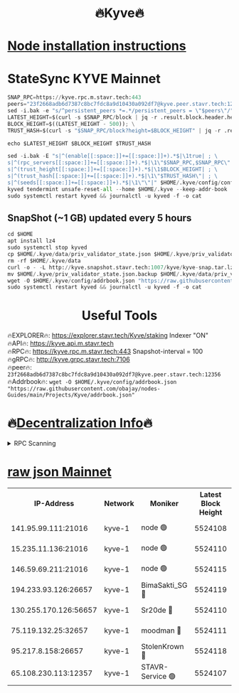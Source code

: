 <h1 align="center"> 🔥Kyve🔥</h1>

[Node installation instructions](https://github.com/obajay/nodes-Guides/tree/main/Projects/Kyve)
=
# StateSync KYVE Mainnet
```python
SNAP_RPC=https://kyve.rpc.m.stavr.tech:443
peers="23f2668adb6d7387c8bc7fdc8a9d10430a092df7@kyve.peer.stavr.tech:12356"
sed -i.bak -e "s/^persistent_peers *=.*/persistent_peers = \"$peers\"/" $HOME/.kyve/config/config.toml
LATEST_HEIGHT=$(curl -s $SNAP_RPC/block | jq -r .result.block.header.height); \
BLOCK_HEIGHT=$((LATEST_HEIGHT - 500)); \
TRUST_HASH=$(curl -s "$SNAP_RPC/block?height=$BLOCK_HEIGHT" | jq -r .result.block_id.hash)

echo $LATEST_HEIGHT $BLOCK_HEIGHT $TRUST_HASH

sed -i.bak -E "s|^(enable[[:space:]]+=[[:space:]]+).*$|\1true| ; \
s|^(rpc_servers[[:space:]]+=[[:space:]]+).*$|\1\"$SNAP_RPC,$SNAP_RPC\"| ; \
s|^(trust_height[[:space:]]+=[[:space:]]+).*$|\1$BLOCK_HEIGHT| ; \
s|^(trust_hash[[:space:]]+=[[:space:]]+).*$|\1\"$TRUST_HASH\"| ; \
s|^(seeds[[:space:]]+=[[:space:]]+).*$|\1\"\"|" $HOME/.kyve/config/config.toml
kyved tendermint unsafe-reset-all --home $HOME/.kyve --keep-addr-book
sudo systemctl restart kyved && journalctl -u kyved -f -o cat
```

## SnapShot (~1 GB) updated every 5 hours
```python
cd $HOME
apt install lz4
sudo systemctl stop kyved
cp $HOME/.kyve/data/priv_validator_state.json $HOME/.kyve/priv_validator_state.json.backup
rm -rf $HOME/.kyve/data
curl -o - -L http://kyve.snapshot.stavr.tech:1007/kyve/kyve-snap.tar.lz4 | lz4 -c -d - | tar -x -C $HOME/.kyve --strip-components 2
mv $HOME/.kyve/priv_validator_state.json.backup $HOME/.kyve/data/priv_validator_state.json
wget -O $HOME/.kyve/config/addrbook.json "https://raw.githubusercontent.com/obajay/nodes-Guides/main/Projects/Kyve/addrbook.json"
sudo systemctl restart kyved && journalctl -u kyved -f -o cat
```

<h1 align="center"> Useful Tools</h1>

🔥EXPLORER🔥:     https://explorer.stavr.tech/Kyve/staking        Indexer "ON" \
🔥API🔥: 			 		https://kyve.api.m.stavr.tech \
🔥RPC🔥:          https://kyve.rpc.m.stavr.tech:443	              Snapshot-interval = 100 \
🔥gRPC🔥:         http://kyve.grpc.stavr.tech:7106 \
🔥peer🔥:					`23f2668adb6d7387c8bc7fdc8a9d10430a092df7@kyve.peer.stavr.tech:12356` \
🔥Addrbook🔥:    ```wget -O $HOME/.kyve/config/addrbook.json "https://raw.githubusercontent.com/obajay/nodes-Guides/main/Projects/Kyve/addrbook.json"```

🔥[Decentralization Info](https://github.com/obajay/StateSync-snapshots/tree/main/Projects/Kyve/Decentralization)🔥
=

<details>
<summary>RPC Scanning</summary>

<h2 align="center"> We scan nodes in real time every 4 hours. And we provide the final result of RPC endpoints.
We cannot influence the operation of these nodes in any way. </h2>


```python
If Voting Power is higher than 0 --> then the Node is a validator of the network and may be subject to attack and be a potential threat to the chain.
```
```python
We marked such validators with a red symbol
```

</details>

[raw json Mainnet](https://rpc-check.kyvem.stavr.tech/kyvem/rpc-kyvem-result.json)
=



<table><tr><th>IP-Address</th><th>Network</th><th>Moniker</th><th>Latest Block Height</th><th>Earliest Block Height</th><th>Catching Up</th><th>Tx Index</th><th>Voting Power</th><th>Scan Time</th></tr><tr><td>141.95.99.111:21016</td><td>kyve-1</td><td>node 🟢</td><td>5524108</td><td>1</td><td>False</td><td>off</td><td>0</td><td>2024-03-26T04:11:25.839476787UTC</td></tr><tr><td>15.235.11.136:21016</td><td>kyve-1</td><td>node 🟢</td><td>5524110</td><td>1</td><td>False</td><td>off</td><td>0</td><td>2024-03-26T04:11:36.668231431UTC</td></tr><tr><td>146.59.69.211:21016</td><td>kyve-1</td><td>node 🟢</td><td>5524115</td><td>1</td><td>False</td><td>off</td><td>0</td><td>2024-03-26T04:12:02.237177015UTC</td></tr><tr><td>194.233.93.126:26657</td><td>kyve-1</td><td>BimaSakti_SG 🔴</td><td>5524119</td><td>2646001</td><td>False</td><td>off</td><td>651</td><td>2024-03-26T04:12:31.958150108UTC</td></tr><tr><td>130.255.170.126:56657</td><td>kyve-1</td><td>Sr20de 🔴</td><td>5524110</td><td>5217201</td><td>False</td><td>off</td><td>6009</td><td>2024-03-26T04:11:37.065624924UTC</td></tr><tr><td>75.119.132.25:32657</td><td>kyve-1</td><td>moodman 🔴</td><td>5524111</td><td>5424111</td><td>False</td><td>off</td><td>6865</td><td>2024-03-26T04:11:41.545759468UTC</td></tr><tr><td>95.217.8.158:26657</td><td>kyve-1</td><td>StolenKrown 🔴</td><td>5524118</td><td>5430801</td><td>False</td><td>on</td><td>2499</td><td>2024-03-26T04:12:22.984996357UTC</td></tr><tr><td>65.108.230.113:12357</td><td>kyve-1</td><td>STAVR-Service 🟢</td><td>5524107</td><td>5522501</td><td>False</td><td>on</td><td>0</td><td>2024-03-26T04:11:19.502628472UTC</td></tr></table>
